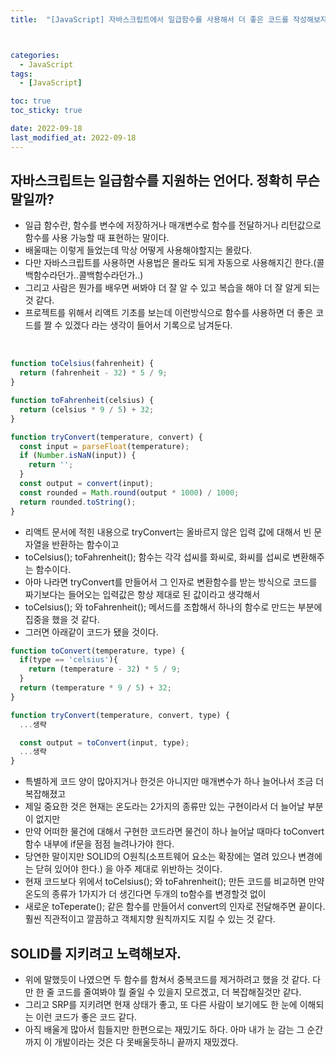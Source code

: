 ```yaml
---
title:  "[JavaScript] 자바스크립트에서 일급함수를 사용해서 더 좋은 코드를 작성해보자." 



categories:
  - JavaScript
tags:
  - [JavaScript]

toc: true
toc_sticky: true

date: 2022-09-18
last_modified_at: 2022-09-18
---
```



## 자바스크립트는 일급함수를 지원하는 언어다. 정확히 무슨말일까?
- 일급 함수란, 함수를 변수에 저장하거나 매개변수로 함수를 전달하거나 리턴값으로 함수를 사용 가능할 때 표현하는 말이다.
- 배울때는 이렇게 들었는데 막상 어떻게 사용해야할지는 몰랐다.
- 다만 자바스크립트를 사용하면 사용법은 몰라도 되게 자동으로 사용해지긴 한다.(콜백함수라던가..콜백함수라던가..)
- 그리고 사람은 뭔가를 배우면 써봐야 더 잘 알 수 있고 복습을 해야 더 잘 알게 되는 것 같다.
- 프로젝트를 위해서 리액트 기초를 보는데 이런방식으로 함수를 사용하면 더 좋은 코드를 짤 수 있겠다 라는 생각이 들어서 기록으로 남겨둔다.

<br/>

```js
function toCelsius(fahrenheit) {
  return (fahrenheit - 32) * 5 / 9;
}

function toFahrenheit(celsius) {
  return (celsius * 9 / 5) + 32;
}

function tryConvert(temperature, convert) {
  const input = parseFloat(temperature);
  if (Number.isNaN(input)) {
    return '';
  }
  const output = convert(input);
  const rounded = Math.round(output * 1000) / 1000;
  return rounded.toString();
}
```
- 리액트 문서에 적힌 내용으로 tryConvert는 올바르지 않은 입력 값에 대해서 빈 문자열을 반환하는 함수이고
- toCelsius(); toFahrenheit(); 함수는 각각 섭씨를 화씨로, 화씨를 섭씨로 변환해주는 함수이다.
- 아마 나라면 tryConvert를 만들어서 그 인자로 변환함수를 받는 방식으로 코드를 짜기보다는 들어오는 입력값은 항상 제대로 된 값이라고 생각해서
- toCelsius(); 와 toFahrenheit(); 메서드를 조합해서 하나의 함수로 만드는 부분에 집중을 했을 것 같다.
- 그러면 아래같이 코드가 됐을 것이다.

```js
function toConvert(temperature, type) {
  if(type == 'celsius'){
    return (temperature - 32) * 5 / 9;
  }
  return (temperature * 9 / 5) + 32;
}

function tryConvert(temperature, convert, type) {
  ...생략

  const output = toConvert(input, type);
  ...생략
}
```

- 특별하게 코드 양이 많아지거나 한것은 아니지만 매개변수가 하나 늘어나서 조금 더 복잡해졌고
- 제일 중요한 것은 현재는 온도라는 2가지의 종류만 있는 구현이라서 더 늘어날 부분이 없지만
- 만약 어떠한 물건에 대해서 구현한 코드라면 물건이 하나 늘어날 때마다 toConvert 함수 내부에 if문을 점점 늘려나가야 한다.
- 당연한 말이지만 SOLID의 O원칙(소프트웨어 요소는 확장에는 열려 있으나 변경에는 닫혀 있어야 한다.) 을 아주 제대로 위반하는 것이다.
- 현재 코드보다 위에서 toCelsius(); 와 toFahrenheit(); 만든 코드를 비교하면 만약 온도의 종류가 1가지가 더 생긴다면 두개의 to함수를 변경할것 없이
- 새로운 toTeperate(); 같은 함수를 만들어서 convert의 인자로 전달해주면 끝이다. 훨씬 직관적이고 깔끔하고 객체지향 원칙까지도 지킬 수 있는 것 같다.


## SOLID를 지키려고 노력해보자.
- 위에 말했듯이 나였으면 두 함수를 함쳐서 중복코드를 제거하려고 했을 것 같다. 다만 한 줄 코드를 줄여봐야 뭘 줄일 수 있을지 모르겠고, 더 복잡해질것만 같다.
- 그리고 SRP를 지키려면 현재 상태가 좋고, 또 다른 사람이 보기에도 한 눈에 이해되는 이런 코드가 좋은 코드 같다.
- 아직 배울게 많아서 힘들지만 한편으로는 재밌기도 하다. 아마 내가 눈 감는 그 순간까지 이 개발이라는 것은 다 못배울듯하니 끝까지 재밌겠다.


<!-- [맨 위](#){: .btn .btn--primary }{: .align-right} 스크롤시 자동으로 up to 화살표가 나오므로 삭제 -->
